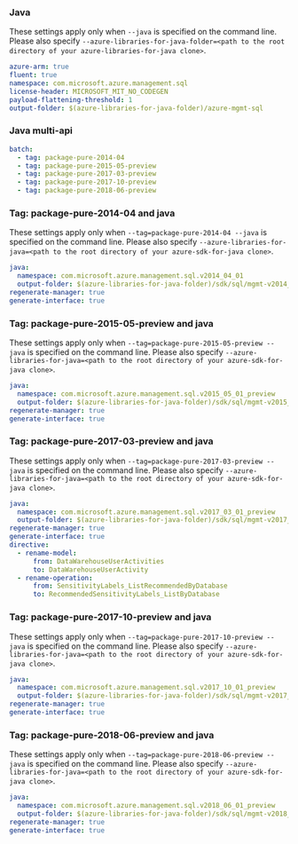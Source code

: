 
### Java

These settings apply only when `--java` is specified on the command line.
Please also specify `--azure-libraries-for-java-folder=<path to the root directory of your azure-libraries-for-java clone>`.

``` yaml $(java)
azure-arm: true
fluent: true
namespace: com.microsoft.azure.management.sql
license-header: MICROSOFT_MIT_NO_CODEGEN
payload-flattening-threshold: 1
output-folder: $(azure-libraries-for-java-folder)/azure-mgmt-sql
```


### Java multi-api

``` yaml $(java) && $(multiapi)
batch:
  - tag: package-pure-2014-04
  - tag: package-pure-2015-05-preview
  - tag: package-pure-2017-03-preview
  - tag: package-pure-2017-10-preview
  - tag: package-pure-2018-06-preview
```

### Tag: package-pure-2014-04 and java

These settings apply only when `--tag=package-pure-2014-04 --java` is specified on the command line.
Please also specify `--azure-libraries-for-java=<path to the root directory of your azure-sdk-for-java clone>`.

``` yaml $(tag) == 'package-pure-2014-04' && $(java) && $(multiapi)
java:
  namespace: com.microsoft.azure.management.sql.v2014_04_01
  output-folder: $(azure-libraries-for-java-folder)/sdk/sql/mgmt-v2014_04_01
regenerate-manager: true
generate-interface: true
```

### Tag: package-pure-2015-05-preview and java

These settings apply only when `--tag=package-pure-2015-05-preview --java` is specified on the command line.
Please also specify `--azure-libraries-for-java=<path to the root directory of your azure-sdk-for-java clone>`.

``` yaml $(tag) == 'package-pure-2015-05-preview' && $(java) && $(multiapi)
java:
  namespace: com.microsoft.azure.management.sql.v2015_05_01_preview
  output-folder: $(azure-libraries-for-java-folder)/sdk/sql/mgmt-v2015_05_01_preview
regenerate-manager: true
generate-interface: true
```

### Tag: package-pure-2017-03-preview and java

These settings apply only when `--tag=package-pure-2017-03-preview --java` is specified on the command line.
Please also specify `--azure-libraries-for-java=<path to the root directory of your azure-sdk-for-java clone>`.

``` yaml $(tag) == 'package-pure-2017-03-preview' && $(java) && $(multiapi)
java:
  namespace: com.microsoft.azure.management.sql.v2017_03_01_preview
  output-folder: $(azure-libraries-for-java-folder)/sdk/sql/mgmt-v2017_03_01_preview
regenerate-manager: true
generate-interface: true
directive: 
  - rename-model: 
      from: DataWarehouseUserActivities 
      to: DataWarehouseUserActivity
  - rename-operation: 
      from: SensitivityLabels_ListRecommendedByDatabase 
      to: RecommendedSensitivityLabels_ListByDatabase
```

### Tag: package-pure-2017-10-preview and java

These settings apply only when `--tag=package-pure-2017-10-preview --java` is specified on the command line.
Please also specify `--azure-libraries-for-java=<path to the root directory of your azure-sdk-for-java clone>`.

``` yaml $(tag) == 'package-pure-2017-10-preview' && $(java) && $(multiapi)
java:
  namespace: com.microsoft.azure.management.sql.v2017_10_01_preview
  output-folder: $(azure-libraries-for-java-folder)/sdk/sql/mgmt-v2017_10_01_preview
regenerate-manager: true
generate-interface: true
```

### Tag: package-pure-2018-06-preview and java

These settings apply only when `--tag=package-pure-2018-06-preview --java` is specified on the command line.
Please also specify `--azure-libraries-for-java=<path to the root directory of your azure-sdk-for-java clone>`.

``` yaml $(tag) == 'package-pure-2018-06-preview' && $(java) && $(multiapi)
java:
  namespace: com.microsoft.azure.management.sql.v2018_06_01_preview
  output-folder: $(azure-libraries-for-java-folder)/sdk/sql/mgmt-v2018_06_01_preview
regenerate-manager: true
generate-interface: true
```

